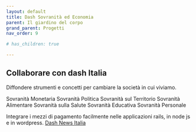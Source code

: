```yaml
---
layout: default
title: Dash Sovranità ed Economia
parent: Il giardino del corpo
grand_parent: Progetti
nav_order: 9

# has_children: true

---
```



## Collaborare con dash Italia

Diffondere strumenti e concetti per cambiare la società in cui viviamo.

Sovranità Monetaria
Sovranità Politica
Sovranità sul Territorio
Sovranità Alimentare
Sovranità sulla Salute
Sovranità Educativa
Sovranità Personale


Integrare i mezzi di pagamento facilmente nelle applicazioni rails, in node js e in wordpress.
<a href="https://www.instagram.com/dash_news_italia/" target="_blank">Dash News Italia</a>


